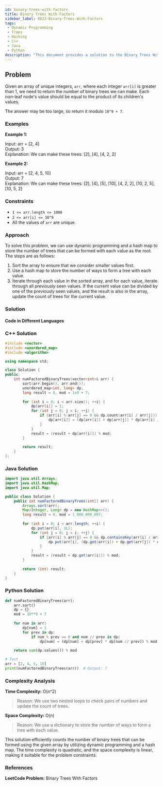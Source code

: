 ```yaml
---
id: binary-trees-with-factors
title: Binary Trees With Factors
sidebar_label: 0823-Binary-Trees-With-Factors
tags:
 - Dynamic Programming
 - Trees
 - Hashing
 - C++
 - Java
 - Python
description: "This document provides a solution to the Binary Trees With Factors problem, where we need to count the number of binary trees that can be formed with a given array of integers such that each node's value is the product of its children's values."
---
```


## Problem

Given an array of unique integers, `arr`, where each integer `arr[i]` is greater than 1, we need to return the number of binary trees we can make. Each non-leaf node's value should be equal to the product of its children's values.

The answer may be too large, so return it modulo `10^9 + 7`.

### Examples

**Example 1:**

Input: arr = [2, 4]  
Output: 3  
Explanation: We can make these trees: [2], [4], [4, 2, 2]

**Example 2:**

Input: arr = [2, 4, 5, 10]  
Output: 7  
Explanation: We can make these trees: [2], [4], [5], [10], [4, 2, 2], [10, 2, 5], [10, 5, 2]

### Constraints

- `1 <= arr.length <= 1000`
- `2 <= arr[i] <= 10^9`
- All the values of `arr` are unique.

### Approach

To solve this problem, we can use dynamic programming and a hash map to store the number of trees that can be formed with each value as the root. The steps are as follows:

1. Sort the array to ensure that we consider smaller values first.
2. Use a hash map to store the number of ways to form a tree with each value.
3. Iterate through each value in the sorted array, and for each value, iterate through all previously seen values. If the current value can be divided by one of the previously seen values, and the result is also in the array, update the count of trees for the current value.

### Solution

#### Code in Different Languages

### C++ Solution
```cpp
#include <vector>
#include <unordered_map>
#include <algorithm>

using namespace std;

class Solution {
public:
    int numFactoredBinaryTrees(vector<int>& arr) {
        sort(arr.begin(), arr.end());
        unordered_map<int, long> dp;
        long result = 0, mod = 1e9 + 7;
        
        for (int i = 0; i < arr.size(); ++i) {
            dp[arr[i]] = 1;
            for (int j = 0; j < i; ++j) {
                if (arr[i] % arr[j] == 0 && dp.count(arr[i] / arr[j])) {
                    dp[arr[i]] = (dp[arr[i]] + dp[arr[j]] * dp[arr[i] / arr[j]]) % mod;
                }
            }
            result = (result + dp[arr[i]]) % mod;
        }
        
        return result;
    }
};
```
### Java Solution

```java
import java.util.Arrays;
import java.util.HashMap;
import java.util.Map;

public class Solution {
    public int numFactoredBinaryTrees(int[] arr) {
        Arrays.sort(arr);
        Map<Integer, Long> dp = new HashMap<>();
        long result = 0, mod = 1_000_000_007;
        
        for (int i = 0; i < arr.length; ++i) {
            dp.put(arr[i], 1L);
            for (int j = 0; j < i; ++j) {
                if (arr[i] % arr[j] == 0 && dp.containsKey(arr[i] / arr[j])) {
                    dp.put(arr[i], (dp.get(arr[i]) + dp.get(arr[j]) * dp.get(arr[i] / arr[j])) % mod);
                }
            }
            result = (result + dp.get(arr[i])) % mod;
        }
        
        return (int) result;
    }
}
```
### Python Solution

```python
def numFactoredBinaryTrees(arr):
    arr.sort()
    dp = {}
    mod = 10**9 + 7
    
    for num in arr:
        dp[num] = 1
        for prev in dp:
            if num % prev == 0 and num // prev in dp:
                dp[num] = (dp[num] + dp[prev] * dp[num // prev]) % mod
    
    return sum(dp.values()) % mod

# Test
arr = [2, 4, 5, 10]
print(numFactoredBinaryTrees(arr))  # Output: 7
```

### Complexity Analysis
**Time Complexity:** O(n^2)

>Reason: We use two nested loops to check pairs of numbers and update the count of trees.

**Space Complexity:** O(n)

>Reason: We use a dictionary to store the number of ways to form a tree with each value.

This solution efficiently counts the number of binary trees that can be formed using the given array by utilizing dynamic programming and a hash map. The time complexity is quadratic, and the space complexity is linear, making it suitable for the problem constraints.

### References
**LeetCode Problem:** Binary Trees With Factors